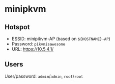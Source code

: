 # minipkvm

## Hotspot
* ESSID: minipikvm-AP (based on `${HOSTNAME}-AP`)
* Password: `pikvmisawesome`
* URL: https://10.5.4.1/

## Users
User/password: `admin`/`admin`, `root`/`root`
